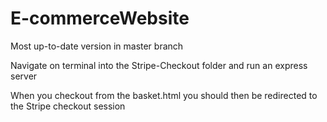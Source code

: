 # E-commerceWebsite

Most up-to-date version in master branch

Navigate on terminal into the Stripe-Checkout folder and run an express server

When you checkout from the basket.html you should then be redirected to the Stripe checkout session 